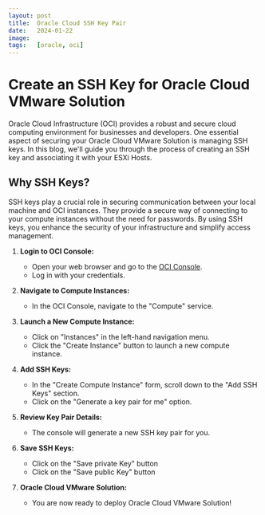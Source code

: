```yaml
---
layout: post
title:  Oracle Cloud SSH Key Pair
date:   2024-01-22
image:  
tags:   [oracle, oci]
---
```

# Create an SSH Key for Oracle Cloud VMware Solution

Oracle Cloud Infrastructure (OCI) provides a robust and secure cloud computing environment for businesses and developers. One essential aspect of securing your Oracle Cloud VMware Solution is managing SSH keys. In this blog, we'll guide you through the process of creating an SSH key and associating it with your ESXi Hosts.

## Why SSH Keys?

SSH keys play a crucial role in securing communication between your local machine and OCI instances. They provide a secure way of connecting to your compute instances without the need for passwords. By using SSH keys, you enhance the security of your infrastructure and simplify access management.

1. **Login to OCI Console:**
   - Open your web browser and go to the [OCI Console](https://cloud.oracle.com/).
   - Log in with your credentials.

2. **Navigate to Compute Instances:**
   - In the OCI Console, navigate to the "Compute" service.

3. **Launch a New Compute Instance:**
   - Click on "Instances" in the left-hand navigation menu.
   - Click the "Create Instance" button to launch a new compute instance.

4. **Add SSH Keys:**
   - In the "Create Compute Instance" form, scroll down to the "Add SSH Keys" section.
   - Click on the "Generate a key pair for me" option.

5. **Review Key Pair Details:**
   - The console will generate a new SSH key pair for you.

6. **Save SSH Keys:**
   - Click on the "Save private Key" button
   - Click on the "Save public Key" button

7. **Oracle Cloud VMware Solution:**
   - You are now ready to deploy Oracle Cloud VMware Solution!
